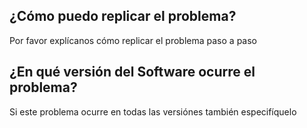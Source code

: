 ## ¿Cómo puedo replicar el problema?
Por favor explícanos cómo replicar el problema paso a paso

## ¿En qué versión del Software ocurre el problema?
Si este problema ocurre en todas las versiónes también especifíquelo



